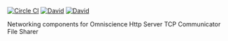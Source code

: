 [![Circle CI](https://img.shields.io/circleci/project/OffByNone/Omniscience-Networking.svg?style=flat-square)](https://circleci.com/gh/OffByNone/omniscience-networking)
[![David](https://img.shields.io/david/OffByNone/Omniscience-Networking.svg?style=flat-square)](https://david-dm.org/offbynone/omniscience-networking#info=dependencies)
[![David](https://img.shields.io/david/dev/OffByNone/Omniscience-Networking.svg?style=flat-square)](https://david-dm.org/offbynone/omniscience-networking#info=devDependencies)

Networking components for Omniscience
	Http Server
	TCP Communicator
	File Sharer